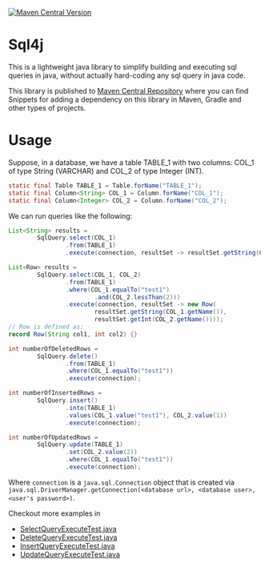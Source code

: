 [![Maven Central Version](https://img.shields.io/maven-central/v/io.github.kumaryoge/sql4j)](https://central.sonatype.com/artifact/io.github.kumaryoge/sql4j)

# Sql4j
This is a lightweight java library to simplify building and executing sql queries in java, without actually hard-coding any sql query in java code.

This library is published to [Maven Central Repository](https://central.sonatype.com/artifact/io.github.kumaryoge/sql4j) where you can find Snippets for adding a dependency on this library in Maven, Gradle and other types of projects.

# Usage
Suppose, in a database, we have a table TABLE_1 with two columns: COL_1 of type String (VARCHAR) and COL_2 of type Integer (INT).

```java
static final Table TABLE_1 = Table.forName("TABLE_1");
static final Column<String> COL_1 = Column.forName("COL_1");
static final Column<Integer> COL_2 = Column.forName("COL_2");
```

We can run queries like the following:

```java
List<String> results =
        SqlQuery.select(COL_1)
                .from(TABLE_1)
                .execute(connection, resultSet -> resultSet.getString(COL_1.getName()));
```

```java
List<Row> results =
        SqlQuery.select(COL_1, COL_2)
                .from(TABLE_1)
                .where(COL_1.equalTo("test1")
                        .and(COL_2.lessThan(2)))
                .execute(connection, resultSet -> new Row(
                        resultSet.getString(COL_1.getName()),
                        resultSet.getInt(COL_2.getName())));
// Row is defined as:
record Row(String col1, int col2) {}
```

```java
int numberOfDeletedRows =
        SqlQuery.delete()
                .from(TABLE_1)
                .where(COL_1.equalTo("test1"))
                .execute(connection);
```

```java
int numberOfInsertedRows =
        SqlQuery.insert()
                .into(TABLE_1)
                .values(COL_1.value("test1"), COL_2.value(1))
                .execute(connection);
```

```java
int numberOfUpdatedRows =
        SqlQuery.update(TABLE_1)
                .set(COL_2.value(2))
                .where(COL_1.equalTo("test1"))
                .execute(connection);
```

Where `connection` is a `java.sql.Connection` object that is created via `java.sql.DriverManager.getConnection(<database url>, <database user>, <user's password>)`.

Checkout more examples in
* [SelectQueryExecuteTest.java](src/test/java/org/sql4j/sql/query/integ/SelectQueryExecuteTest.java)
* [DeleteQueryExecuteTest.java](src/test/java/org/sql4j/sql/query/integ/DeleteQueryExecuteTest.java)
* [InsertQueryExecuteTest.java](src/test/java/org/sql4j/sql/query/integ/InsertQueryExecuteTest.java)
* [UpdateQueryExecuteTest.java](src/test/java/org/sql4j/sql/query/integ/UpdateQueryExecuteTest.java)
